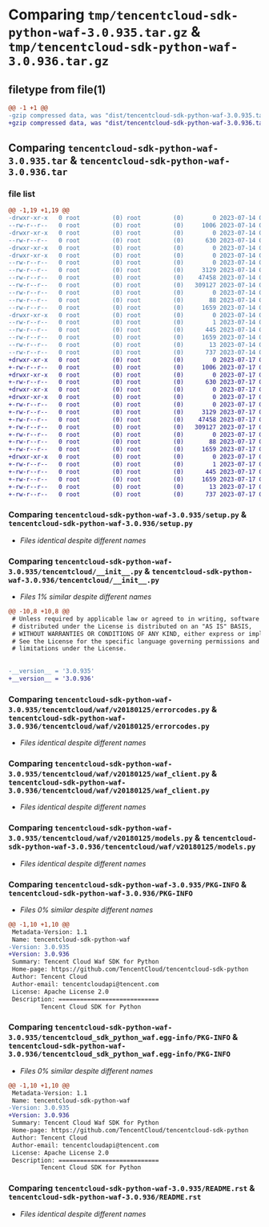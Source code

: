 # Comparing `tmp/tencentcloud-sdk-python-waf-3.0.935.tar.gz` & `tmp/tencentcloud-sdk-python-waf-3.0.936.tar.gz`

## filetype from file(1)

```diff
@@ -1 +1 @@
-gzip compressed data, was "dist/tencentcloud-sdk-python-waf-3.0.935.tar", last modified: Fri Jul 14 00:45:54 2023, max compression
+gzip compressed data, was "dist/tencentcloud-sdk-python-waf-3.0.936.tar", last modified: Mon Jul 17 00:39:48 2023, max compression
```

## Comparing `tencentcloud-sdk-python-waf-3.0.935.tar` & `tencentcloud-sdk-python-waf-3.0.936.tar`

### file list

```diff
@@ -1,19 +1,19 @@
-drwxr-xr-x   0 root         (0) root         (0)        0 2023-07-14 00:45:54.000000 tencentcloud-sdk-python-waf-3.0.935/
--rw-r--r--   0 root         (0) root         (0)     1006 2023-07-14 00:45:54.000000 tencentcloud-sdk-python-waf-3.0.935/setup.py
-drwxr-xr-x   0 root         (0) root         (0)        0 2023-07-14 00:45:54.000000 tencentcloud-sdk-python-waf-3.0.935/tencentcloud/
--rw-r--r--   0 root         (0) root         (0)      630 2023-07-14 00:45:54.000000 tencentcloud-sdk-python-waf-3.0.935/tencentcloud/__init__.py
-drwxr-xr-x   0 root         (0) root         (0)        0 2023-07-14 00:45:54.000000 tencentcloud-sdk-python-waf-3.0.935/tencentcloud/waf/
-drwxr-xr-x   0 root         (0) root         (0)        0 2023-07-14 00:45:54.000000 tencentcloud-sdk-python-waf-3.0.935/tencentcloud/waf/v20180125/
--rw-r--r--   0 root         (0) root         (0)        0 2023-07-14 00:45:54.000000 tencentcloud-sdk-python-waf-3.0.935/tencentcloud/waf/v20180125/__init__.py
--rw-r--r--   0 root         (0) root         (0)     3129 2023-07-14 00:45:54.000000 tencentcloud-sdk-python-waf-3.0.935/tencentcloud/waf/v20180125/errorcodes.py
--rw-r--r--   0 root         (0) root         (0)    47458 2023-07-14 00:45:54.000000 tencentcloud-sdk-python-waf-3.0.935/tencentcloud/waf/v20180125/waf_client.py
--rw-r--r--   0 root         (0) root         (0)   309127 2023-07-14 00:45:54.000000 tencentcloud-sdk-python-waf-3.0.935/tencentcloud/waf/v20180125/models.py
--rw-r--r--   0 root         (0) root         (0)        0 2023-07-14 00:45:54.000000 tencentcloud-sdk-python-waf-3.0.935/tencentcloud/waf/__init__.py
--rw-r--r--   0 root         (0) root         (0)       88 2023-07-14 00:45:54.000000 tencentcloud-sdk-python-waf-3.0.935/setup.cfg
--rw-r--r--   0 root         (0) root         (0)     1659 2023-07-14 00:45:54.000000 tencentcloud-sdk-python-waf-3.0.935/PKG-INFO
-drwxr-xr-x   0 root         (0) root         (0)        0 2023-07-14 00:45:54.000000 tencentcloud-sdk-python-waf-3.0.935/tencentcloud_sdk_python_waf.egg-info/
--rw-r--r--   0 root         (0) root         (0)        1 2023-07-14 00:45:54.000000 tencentcloud-sdk-python-waf-3.0.935/tencentcloud_sdk_python_waf.egg-info/dependency_links.txt
--rw-r--r--   0 root         (0) root         (0)      445 2023-07-14 00:45:54.000000 tencentcloud-sdk-python-waf-3.0.935/tencentcloud_sdk_python_waf.egg-info/SOURCES.txt
--rw-r--r--   0 root         (0) root         (0)     1659 2023-07-14 00:45:54.000000 tencentcloud-sdk-python-waf-3.0.935/tencentcloud_sdk_python_waf.egg-info/PKG-INFO
--rw-r--r--   0 root         (0) root         (0)       13 2023-07-14 00:45:54.000000 tencentcloud-sdk-python-waf-3.0.935/tencentcloud_sdk_python_waf.egg-info/top_level.txt
--rw-r--r--   0 root         (0) root         (0)      737 2023-07-14 00:45:54.000000 tencentcloud-sdk-python-waf-3.0.935/README.rst
+drwxr-xr-x   0 root         (0) root         (0)        0 2023-07-17 00:39:48.000000 tencentcloud-sdk-python-waf-3.0.936/
+-rw-r--r--   0 root         (0) root         (0)     1006 2023-07-17 00:39:48.000000 tencentcloud-sdk-python-waf-3.0.936/setup.py
+drwxr-xr-x   0 root         (0) root         (0)        0 2023-07-17 00:39:48.000000 tencentcloud-sdk-python-waf-3.0.936/tencentcloud/
+-rw-r--r--   0 root         (0) root         (0)      630 2023-07-17 00:39:48.000000 tencentcloud-sdk-python-waf-3.0.936/tencentcloud/__init__.py
+drwxr-xr-x   0 root         (0) root         (0)        0 2023-07-17 00:39:48.000000 tencentcloud-sdk-python-waf-3.0.936/tencentcloud/waf/
+drwxr-xr-x   0 root         (0) root         (0)        0 2023-07-17 00:39:48.000000 tencentcloud-sdk-python-waf-3.0.936/tencentcloud/waf/v20180125/
+-rw-r--r--   0 root         (0) root         (0)        0 2023-07-17 00:39:48.000000 tencentcloud-sdk-python-waf-3.0.936/tencentcloud/waf/v20180125/__init__.py
+-rw-r--r--   0 root         (0) root         (0)     3129 2023-07-17 00:39:48.000000 tencentcloud-sdk-python-waf-3.0.936/tencentcloud/waf/v20180125/errorcodes.py
+-rw-r--r--   0 root         (0) root         (0)    47458 2023-07-17 00:39:48.000000 tencentcloud-sdk-python-waf-3.0.936/tencentcloud/waf/v20180125/waf_client.py
+-rw-r--r--   0 root         (0) root         (0)   309127 2023-07-17 00:39:48.000000 tencentcloud-sdk-python-waf-3.0.936/tencentcloud/waf/v20180125/models.py
+-rw-r--r--   0 root         (0) root         (0)        0 2023-07-17 00:39:48.000000 tencentcloud-sdk-python-waf-3.0.936/tencentcloud/waf/__init__.py
+-rw-r--r--   0 root         (0) root         (0)       88 2023-07-17 00:39:48.000000 tencentcloud-sdk-python-waf-3.0.936/setup.cfg
+-rw-r--r--   0 root         (0) root         (0)     1659 2023-07-17 00:39:48.000000 tencentcloud-sdk-python-waf-3.0.936/PKG-INFO
+drwxr-xr-x   0 root         (0) root         (0)        0 2023-07-17 00:39:48.000000 tencentcloud-sdk-python-waf-3.0.936/tencentcloud_sdk_python_waf.egg-info/
+-rw-r--r--   0 root         (0) root         (0)        1 2023-07-17 00:39:48.000000 tencentcloud-sdk-python-waf-3.0.936/tencentcloud_sdk_python_waf.egg-info/dependency_links.txt
+-rw-r--r--   0 root         (0) root         (0)      445 2023-07-17 00:39:48.000000 tencentcloud-sdk-python-waf-3.0.936/tencentcloud_sdk_python_waf.egg-info/SOURCES.txt
+-rw-r--r--   0 root         (0) root         (0)     1659 2023-07-17 00:39:48.000000 tencentcloud-sdk-python-waf-3.0.936/tencentcloud_sdk_python_waf.egg-info/PKG-INFO
+-rw-r--r--   0 root         (0) root         (0)       13 2023-07-17 00:39:48.000000 tencentcloud-sdk-python-waf-3.0.936/tencentcloud_sdk_python_waf.egg-info/top_level.txt
+-rw-r--r--   0 root         (0) root         (0)      737 2023-07-17 00:39:48.000000 tencentcloud-sdk-python-waf-3.0.936/README.rst
```

### Comparing `tencentcloud-sdk-python-waf-3.0.935/setup.py` & `tencentcloud-sdk-python-waf-3.0.936/setup.py`

 * *Files identical despite different names*

### Comparing `tencentcloud-sdk-python-waf-3.0.935/tencentcloud/__init__.py` & `tencentcloud-sdk-python-waf-3.0.936/tencentcloud/__init__.py`

 * *Files 1% similar despite different names*

```diff
@@ -10,8 +10,8 @@
 # Unless required by applicable law or agreed to in writing, software
 # distributed under the License is distributed on an "AS IS" BASIS,
 # WITHOUT WARRANTIES OR CONDITIONS OF ANY KIND, either express or implied.
 # See the License for the specific language governing permissions and
 # limitations under the License.
 
 
-__version__ = '3.0.935'
+__version__ = '3.0.936'
```

### Comparing `tencentcloud-sdk-python-waf-3.0.935/tencentcloud/waf/v20180125/errorcodes.py` & `tencentcloud-sdk-python-waf-3.0.936/tencentcloud/waf/v20180125/errorcodes.py`

 * *Files identical despite different names*

### Comparing `tencentcloud-sdk-python-waf-3.0.935/tencentcloud/waf/v20180125/waf_client.py` & `tencentcloud-sdk-python-waf-3.0.936/tencentcloud/waf/v20180125/waf_client.py`

 * *Files identical despite different names*

### Comparing `tencentcloud-sdk-python-waf-3.0.935/tencentcloud/waf/v20180125/models.py` & `tencentcloud-sdk-python-waf-3.0.936/tencentcloud/waf/v20180125/models.py`

 * *Files identical despite different names*

### Comparing `tencentcloud-sdk-python-waf-3.0.935/PKG-INFO` & `tencentcloud-sdk-python-waf-3.0.936/PKG-INFO`

 * *Files 0% similar despite different names*

```diff
@@ -1,10 +1,10 @@
 Metadata-Version: 1.1
 Name: tencentcloud-sdk-python-waf
-Version: 3.0.935
+Version: 3.0.936
 Summary: Tencent Cloud Waf SDK for Python
 Home-page: https://github.com/TencentCloud/tencentcloud-sdk-python
 Author: Tencent Cloud
 Author-email: tencentcloudapi@tencent.com
 License: Apache License 2.0
 Description: ============================
         Tencent Cloud SDK for Python
```

### Comparing `tencentcloud-sdk-python-waf-3.0.935/tencentcloud_sdk_python_waf.egg-info/PKG-INFO` & `tencentcloud-sdk-python-waf-3.0.936/tencentcloud_sdk_python_waf.egg-info/PKG-INFO`

 * *Files 0% similar despite different names*

```diff
@@ -1,10 +1,10 @@
 Metadata-Version: 1.1
 Name: tencentcloud-sdk-python-waf
-Version: 3.0.935
+Version: 3.0.936
 Summary: Tencent Cloud Waf SDK for Python
 Home-page: https://github.com/TencentCloud/tencentcloud-sdk-python
 Author: Tencent Cloud
 Author-email: tencentcloudapi@tencent.com
 License: Apache License 2.0
 Description: ============================
         Tencent Cloud SDK for Python
```

### Comparing `tencentcloud-sdk-python-waf-3.0.935/README.rst` & `tencentcloud-sdk-python-waf-3.0.936/README.rst`

 * *Files identical despite different names*


